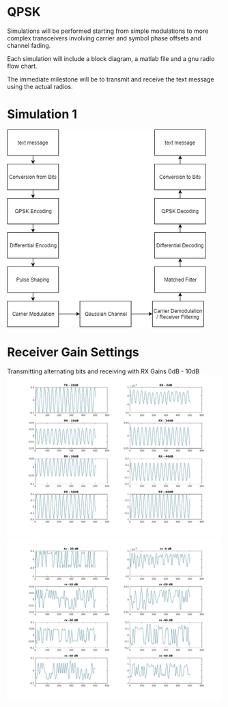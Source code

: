 # QPSK

Simulations will be performed starting from simple modulations to more complex transceivers involving carrier and symbol phase offsets and channel fading.

Each simulation will include a block diagram, a matlab file and a gnu radio flow chart.

The immediate milestone will be to transmit and receive the text message using the actual radios.

# Simulation 1
![GitHub Logo](/Diagrams/Simulation1.jpg)

# Receiver Gain Settings
Transmitting alternating bits and receiving with RX Gains 0dB - 10dB
![GitHub Logo](/Diagrams/AlternatingBitsGain.jpg)
![GitHub Logo](/Diagrams/messageRxGain.jpg)

